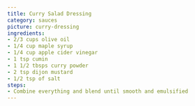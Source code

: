 ```yaml
---
title: Curry Salad Dressing
category: sauces
picture: curry-dressing
ingredients:
- 2/3 cups olive oil
- 1/4 cup maple syrup
- 1/4 cup apple cider vinegar
- 1 tsp cumin
- 1 1/2 tbsps curry powder
- 2 tsp dijon mustard
- 1/2 tsp of salt
steps:
- Combine everything and blend until smooth and emulsified
---
```

